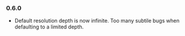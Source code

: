 ### 0.6.0

* Default resolution depth is now infinite. Too many subtile bugs when defaulting to a limited depth.

